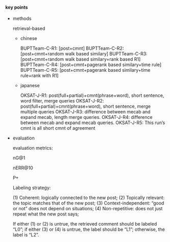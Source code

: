#### key points

+ methods

  retrieval-based

  + chinese

    BUPTTeam-C-R1: [post+cmnt]
    BUPTTeam-C-R2: [post+cmnt+random walk based similary]
    BUPTTeam-C-R3: [post+cmnt+random walk based similary+rank based R1]
    BUPTTeam-C-R4: [post+cmnt+pagerank based similary+time rule]
    BUPTTeam-C-R5: [post+cmnt+pagerank based similary+time rule+rank with R1]

  + japanese

    OKSAT-J-R1: post(full+partial)+cmnt(phrase+word), short sentence, word filter, merge queries
    OKSAT-J-R2: post(full+partial)+cmnt(phrase+word), short sentence, merge multiple queries
    OKSAT-J-R3: difference between mecab and expand mecab, length merge queries.
    OKSAT-J-R4: difference between mecab and expand mecab queries.
    OKSAT-J-R5: This run’s cmnt is all short cmnt of agreement

+ evaluation

  evaluation metrics:

  nG@1

  nERR@10

  P+

  Labeling strategy:

  (1) Coherent: logically connected to the new post;
  (2) Topically relevant: the topic matches that of the new post;
  (3) Context-independent: “good or not” does not depend on situations;
  (4) Non-repetitive: does not just repeat what the new post says;

  If either (1) or (2) is untrue, the retrieved comment should be labeled
  “L0”; if either (3) or (4) is untrue, the label should be “L1”;
  otherwise, the label is “L2”.


